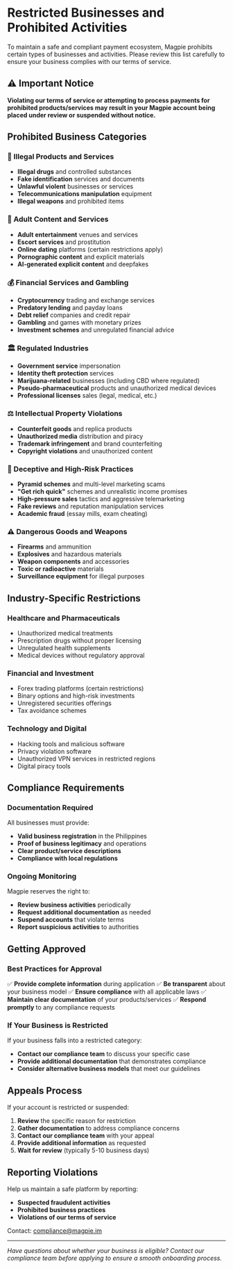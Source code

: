 # Restricted Businesses and Prohibited Activities

To maintain a safe and compliant payment ecosystem, Magpie prohibits certain types of businesses and activities. Please review this list carefully to ensure your business complies with our terms of service.

## ⚠️ Important Notice

**Violating our terms of service or attempting to process payments for prohibited products/services may result in your Magpie account being placed under review or suspended without notice.**

## Prohibited Business Categories

### 🚫 Illegal Products and Services

- **Illegal drugs** and controlled substances
- **Fake identification** services and documents
- **Unlawful violent** businesses or services
- **Telecommunications manipulation** equipment
- **Illegal weapons** and prohibited items

### 🔞 Adult Content and Services

- **Adult entertainment** venues and services
- **Escort services** and prostitution
- **Online dating** platforms (certain restrictions apply)
- **Pornographic content** and explicit materials
- **AI-generated explicit content** and deepfakes

### 💰 Financial Services and Gambling

- **Cryptocurrency** trading and exchange services
- **Predatory lending** and payday loans
- **Debt relief** companies and credit repair
- **Gambling** and games with monetary prizes
- **Investment schemes** and unregulated financial advice

### 🏛️ Regulated Industries

- **Government service** impersonation
- **Identity theft protection** services
- **Marijuana-related** businesses (including CBD where regulated)
- **Pseudo-pharmaceutical** products and unauthorized medical devices
- **Professional licenses** sales (legal, medical, etc.)

### ⚖️ Intellectual Property Violations

- **Counterfeit goods** and replica products
- **Unauthorized media** distribution and piracy
- **Trademark infringement** and brand counterfeiting
- **Copyright violations** and unauthorized content

### 🎯 Deceptive and High-Risk Practices

- **Pyramid schemes** and multi-level marketing scams
- **"Get rich quick"** schemes and unrealistic income promises
- **High-pressure sales** tactics and aggressive telemarketing
- **Fake reviews** and reputation manipulation services
- **Academic fraud** (essay mills, exam cheating)

### ⚠️ Dangerous Goods and Weapons

- **Firearms** and ammunition
- **Explosives** and hazardous materials
- **Weapon components** and accessories
- **Toxic or radioactive** materials
- **Surveillance equipment** for illegal purposes

## Industry-Specific Restrictions

### Healthcare and Pharmaceuticals
- Unauthorized medical treatments
- Prescription drugs without proper licensing
- Unregulated health supplements
- Medical devices without regulatory approval

### Financial and Investment
- Forex trading platforms (certain restrictions)
- Binary options and high-risk investments
- Unregistered securities offerings
- Tax avoidance schemes

### Technology and Digital
- Hacking tools and malicious software
- Privacy violation software
- Unauthorized VPN services in restricted regions
- Digital piracy tools

## Compliance Requirements

### Documentation Required
All businesses must provide:
- **Valid business registration** in the Philippines
- **Proof of business legitimacy** and operations
- **Clear product/service descriptions**
- **Compliance with local regulations**

### Ongoing Monitoring
Magpie reserves the right to:
- **Review business activities** periodically
- **Request additional documentation** as needed
- **Suspend accounts** that violate terms
- **Report suspicious activities** to authorities

## Getting Approved

### Best Practices for Approval
✅ **Provide complete information** during application
✅ **Be transparent** about your business model
✅ **Ensure compliance** with all applicable laws
✅ **Maintain clear documentation** of your products/services
✅ **Respond promptly** to any compliance requests

### If Your Business is Restricted
If your business falls into a restricted category:
- **Contact our compliance team** to discuss your specific case
- **Provide additional documentation** that demonstrates compliance
- **Consider alternative business models** that meet our guidelines

## Appeals Process

If your account is restricted or suspended:

1. **Review** the specific reason for restriction
2. **Gather documentation** to address compliance concerns
3. **Contact our compliance team** with your appeal
4. **Provide additional information** as requested
5. **Wait for review** (typically 5-10 business days)

## Reporting Violations

Help us maintain a safe platform by reporting:
- **Suspected fraudulent activities**
- **Prohibited business practices**
- **Violations of our terms of service**

Contact: compliance@magpie.im

---

*Have questions about whether your business is eligible? Contact our compliance team before applying to ensure a smooth onboarding process.*